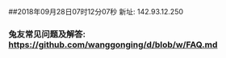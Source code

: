##2018年09月28日07时12分07秒 新址: 142.93.12.250
### 兔友常见问题及解答: https://github.com/wanggonging/d/blob/w/FAQ.md
